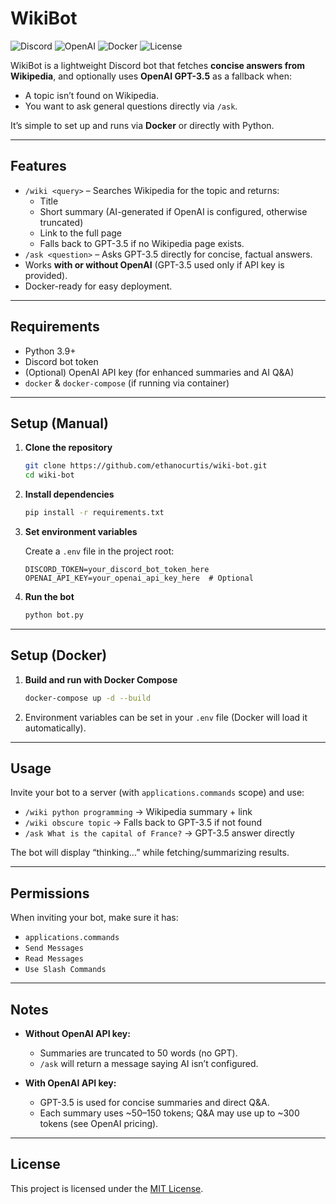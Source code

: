# WikiBot

![Discord](https://img.shields.io/badge/Discord-Bot-5865F2?logo=discord&logoColor=white)
![OpenAI](https://img.shields.io/badge/OpenAI-GPT--3.5-412991?logo=openai&logoColor=white)
![Docker](https://img.shields.io/badge/Docker-Ready-0db7ed?logo=docker&logoColor=white)
![License](https://img.shields.io/badge/License-MIT-green)

WikiBot is a lightweight Discord bot that fetches **concise answers from Wikipedia**, and optionally uses **OpenAI GPT-3.5** as a fallback when:
- A topic isn’t found on Wikipedia.
- You want to ask general questions directly via `/ask`.

It’s simple to set up and runs via **Docker** or directly with Python.

---

## Features

- `/wiki <query>` – Searches Wikipedia for the topic and returns:
  - Title
  - Short summary (AI-generated if OpenAI is configured, otherwise truncated)
  - Link to the full page
  - Falls back to GPT-3.5 if no Wikipedia page exists.
- `/ask <question>` – Asks GPT-3.5 directly for concise, factual answers.
- Works **with or without OpenAI** (GPT-3.5 used only if API key is provided).
- Docker-ready for easy deployment.

---

## Requirements

- Python 3.9+
- Discord bot token
- (Optional) OpenAI API key (for enhanced summaries and AI Q&A)
- `docker` & `docker-compose` (if running via container)

---

## Setup (Manual)

1. **Clone the repository**
   ```bash
   git clone https://github.com/ethanocurtis/wiki-bot.git
   cd wiki-bot
   ```

2. **Install dependencies**
   ```bash
   pip install -r requirements.txt
   ```

3. **Set environment variables**

   Create a `.env` file in the project root:

   ```env
   DISCORD_TOKEN=your_discord_bot_token_here
   OPENAI_API_KEY=your_openai_api_key_here  # Optional
   ```

4. **Run the bot**
   ```bash
   python bot.py
   ```

---

## Setup (Docker)

1. **Build and run with Docker Compose**
   ```bash
   docker-compose up -d --build
   ```

2. Environment variables can be set in your `.env` file (Docker will load it automatically).

---

## Usage

Invite your bot to a server (with `applications.commands` scope) and use:

- `/wiki python programming` → Wikipedia summary + link  
- `/wiki obscure topic` → Falls back to GPT-3.5 if not found  
- `/ask What is the capital of France?` → GPT-3.5 answer directly

The bot will display “thinking…” while fetching/summarizing results.

---

## Permissions

When inviting your bot, make sure it has:
- `applications.commands`
- `Send Messages`
- `Read Messages`
- `Use Slash Commands`

---

## Notes

- **Without OpenAI API key:**  
  - Summaries are truncated to 50 words (no GPT).
  - `/ask` will return a message saying AI isn’t configured.

- **With OpenAI API key:**  
  - GPT-3.5 is used for concise summaries and direct Q&A.
  - Each summary uses ~50–150 tokens; Q&A may use up to ~300 tokens (see OpenAI pricing).

---

## License

This project is licensed under the [MIT License](LICENSE).
